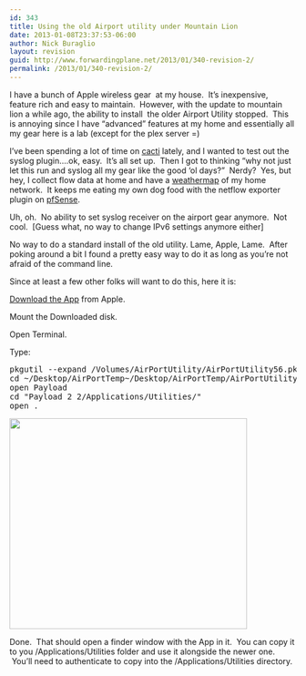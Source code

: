 ```yaml
---
id: 343
title: Using the old Airport utility under Mountain Lion
date: 2013-01-08T23:37:53-06:00
author: Nick Buraglio
layout: revision
guid: http://www.forwardingplane.net/2013/01/340-revision-2/
permalink: /2013/01/340-revision-2/
---
```

I have a bunch of Apple wireless gear  at my house.  It&#8217;s inexpensive, feature rich and easy to maintain.  However, with the update to mountain lion a while ago, the ability to install  the older Airport Utility stopped.  This is annoying since I have &#8220;advanced&#8221; features at my home and essentially all my gear here is a lab (except for the plex server =)

I&#8217;ve been spending a lot of time on <a href="http://www.cacti.net" target="_blank">cacti</a> lately, and I wanted to test out the syslog plugin&#8230;.ok, easy.  It&#8217;s all set up.  Then I got to thinking &#8220;why not just let this run and syslog all my gear like the good &#8216;ol days?&#8221;  Nerdy?  Yes, but hey, I collect flow data at home and have a <a href="http://www.forwardingplane.net/homenet/" target="_blank">weathermap</a> of my home network.  It keeps me eating my own dog food with the netflow exporter plugin on <a href="http://www.pfsense.org" target="_blank">pfSense</a>.

Uh, oh.  No ability to set syslog receiver on the airport gear anymore.  Not cool.  [Guess what, no way to change IPv6 settings anymore either]

No way to do a standard install of the old utility. Lame, Apple, Lame.  After poking around a bit I found a pretty easy way to do it as long as you&#8217;re not afraid of the command line.

Since at least a few other folks will want to do this, here it is:

<a href="http://support.apple.com/kb/DL1536" target="_blank">Download the App</a> from Apple.

Mount the Downloaded disk.

Open Terminal.

Type:

<pre>pkgutil --expand /Volumes/AirPortUtility/AirPortUtility56.pkg
cd ~/Desktop/AirPortTemp~/Desktop/AirPortTemp/AirPortUtility56Lion.pkg/
open Payload
cd "Payload 2 2/Applications/Utilities/"
open .</pre>

[<img class="aligncenter size-full wp-image-341" title="Screen Shot 2013-01-08 at 11.32.08 PM" src="http://www.forwardingplane.net/wp-content/uploads/2013/01/Screen-Shot-2013-01-08-at-11.32.08-PM.png" alt="" width="417" height="370" srcset="http://www.forwardingplane.net/wp-content/uploads/2013/01/Screen-Shot-2013-01-08-at-11.32.08-PM.png 417w, http://www.forwardingplane.net/wp-content/uploads/2013/01/Screen-Shot-2013-01-08-at-11.32.08-PM-300x266.png 300w" sizes="(max-width: 417px) 100vw, 417px" />](http://www.forwardingplane.net/wp-content/uploads/2013/01/Screen-Shot-2013-01-08-at-11.32.08-PM.png)

Done.  That should open a finder window with the App in it.  You can copy it to you /Applications/Utilities folder and use it alongside the newer one.  You&#8217;ll need to authenticate to copy into the /Applications/Utilities directory.

&nbsp;

&nbsp;

&nbsp;